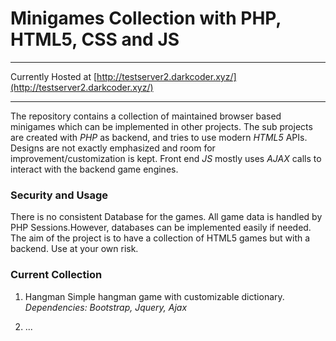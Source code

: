 # Minigames Collection with PHP, HTML5, CSS and JS

---

Currently Hosted at [http://testserver2.darkcoder.xyz/](http://testserver2.darkcoder.xyz/)

---

The repository contains a collection of maintained browser based minigames which can be implemented in other projects. The sub projects are created with *PHP* as backend, and tries to use modern *HTML5* APIs. Designs are not exactly emphasized and room for improvement/customization is kept. Front end *JS* mostly uses *AJAX* calls to interact with the backend game engines.


### Security and Usage

There is no consistent Database for the games. All game data is handled by PHP Sessions.However, databases can be implemented easily if needed. The aim of the project is to have a collection of HTML5 games but with a backend. Use at your own risk.

### Current Collection

1. Hangman
   Simple hangman game with customizable dictionary. 
   *Dependencies: Bootstrap, Jquery, Ajax*

2. ...

